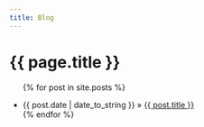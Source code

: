 ```yaml
---
title: Blog
---
```

<h1>{{ page.title }}</h1>
<ul class="posts">

  {% for post in site.posts %}
    <li><span>{{ post.date | date_to_string }}</span> &raquo; <a href="{{ post.url | relative_url }}" title="{{ post.title }}">{{ post.title }}</a></li>
  {% endfor %}
    
</ul>
